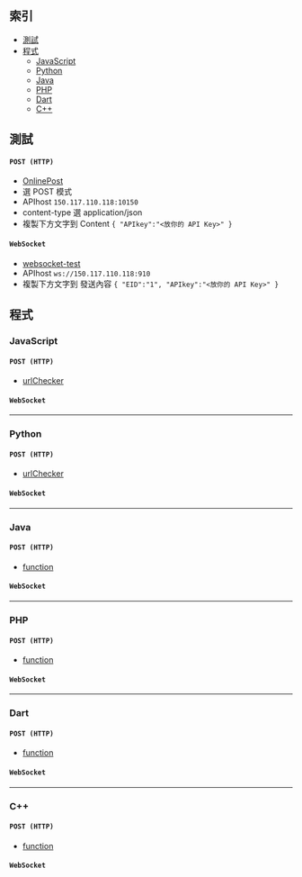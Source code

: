 ## 索引
- [測試](#測試)
- [程式](#程式)
  - [JavaScript](#JavaScript)
  - [Python](#Python)
  - [Java](#Java)
  - [PHP](#PHP)
  - [Dart](#Dart)
  - [C++](#C)

## 測試
#### `POST (HTTP)`
- [OnlinePost](https://reqbin.com/)
- 選 POST 模式
- APIhost 
`150.117.110.118:10150`
- content-type 選 application/json
- 複製下方文字到 Content
`
{
"APIkey":"<放你的 API Key>"
}
`
#### `WebSocket`
- [websocket-test](http://www.websocket-test.com/)
- APIhost
`ws://150.117.110.118:910`
- 複製下方文字到 發送內容
`
{
"EID":"1",
"APIkey":"<放你的 API Key>"
}
`

## 程式
### JavaScript
#### `POST (HTTP)`
- [urlChecker](https://github.com/ExpTechTW/API/blob/%E4%B8%BB%E8%A6%81%E7%9A%84-(main)/Example/HTTP_POST/urlChecker.js)
#### `WebSocket`
-----
### Python
#### `POST (HTTP)`
- [urlChecker](https://github.com/ExpTechTW/API/blob/%E4%B8%BB%E8%A6%81%E7%9A%84-(main)/Example/HTTP_POST/urlChecker.py)
#### `WebSocket`
-----
### Java
#### `POST (HTTP)`
- [function](https://github.com/ExpTechTW/API/blob/%E4%B8%BB%E8%A6%81%E7%9A%84-(main)/Example/HTTP_POST/function.java)
#### `WebSocket`
-----
### PHP
#### `POST (HTTP)`
- [function](https://github.com/ExpTechTW/API/blob/%E4%B8%BB%E8%A6%81%E7%9A%84-(main)/Example/HTTP_POST/function.php)
#### `WebSocket`
-----
### Dart
#### `POST (HTTP)`
- [function](https://github.com/ExpTechTW/API/blob/%E4%B8%BB%E8%A6%81%E7%9A%84-(main)/Example/HTTP_POST/function.dart)
#### `WebSocket`
-----
### C++
#### `POST (HTTP)`
- [function](https://github.com/ExpTechTW/API/blob/%E4%B8%BB%E8%A6%81%E7%9A%84-(main)/Example/HTTP_POST/function.cpp)
#### `WebSocket`
